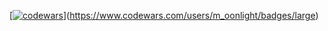 [[![codewars](https://www.codewars.com/users/username/badges/large)](https://www.codewars.com/users/m_oonlight)](https://www.codewars.com/users/m_oonlight/badges/large)
